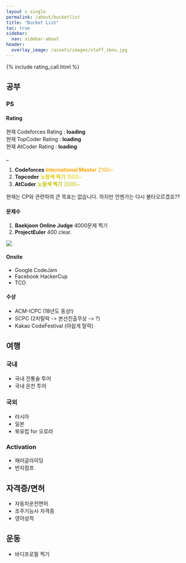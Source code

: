 ```yaml
---
layout : single
permalink: /about/bucketlist
title: "Bucket List"
toc: true
sidebar:
  nav: sidebar-about
header:
  overlay_image: /assets/images/staff_sbnu.jpg
---
```


{% include rating_call.html %}

## 공부

### PS

#### Rating
<p>
  현재 Codeforces Rating : <a id="codeforces" target="_blank" style="text-decoration:none;font-weight:bold;">loading</a><br>
  현재 TopCoder Rating : <a id="topcoder" target="_blank" style="text-decoration:none;font-weight:bold;">loading</a><br>
  현재 AtCoder Rating : <a id="atcoder" target="_blank" style="text-decoration:none;font-weight:bold;">loading</a><br>
</p>_

1. **Codeforces**  <font color="Orange"> <b>International Master</b> 2100~ </font>
2. **Topcoder** <font color="#DDCC00"><b>노랑색 찍기</b> 1500~ </font>
3. **AtCoder** <font color="#C0C000"><b>노랑색 찍기</b> 2000~ </font>

현재는 CP와 관련하여 큰 목표는 없습니다. 하지만 언젠가는 다시 불타오르겠죠??

#### 문제수

1. **Baekjoon Online Judge** 4000문제 찍기
2. **ProjectEuler** 400 clear.

<img src="https://projecteuler.net/profile/subinium.png" id="reloader" onload="setTimeout('document.getElementById(\'reloader\').src=\'https://projecteuler.net/profile/subinium.png?\'+new Date().getMilliseconds()', 5000)" />

#### Onsite

- Google CodeJam
- Facebook HackerCup
- TCO

#### 수상

- ACM-ICPC (18년도 동상!)
- SCPC (2차탈락 -> 본선진출무상 -> ?)
- Kakao CodeFestival (아쉽게 탈락)

## 여행

### 국내

- 국내 전통술 투어
- 국내 온천 투어

### 국외

- 러시아
- 일본
- 북유럽 for 오로라

### Activation

- 패러글라이딩
- 번지점프

## 자격증/면허

- 자동차운전면허
- 조주기능사 자격증
- 영어성적

## 운동

- 바디프로필 찍기
